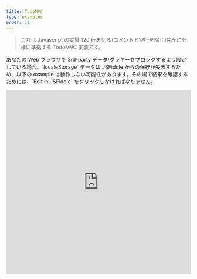 ```yaml
---
title: TodoMVC
type: examples
order: 11
---
```


> これは Javascript の実質 120 行を切る(コメントと空行を除く)完全に仕様に準拠する TodoMVC 実装です。

<p class="tip">あなたの Web ブラウザで 3rd-party データ/クッキーをブロックするよう設定している場合、`localeStorage` データは JSFiddle からの保存が失敗するため、以下の example は動作しない可能性があります。その場で結果を確認するためには、`Edit in JSFiddle` をクリックしなければなりません。</p>

<iframe width="100%" height="500" src="https://jsfiddle.net/yyx990803/4dr2fLb7/embedded/result,html,js,css" allowfullscreen="allowfullscreen" frameborder="0"></iframe>
